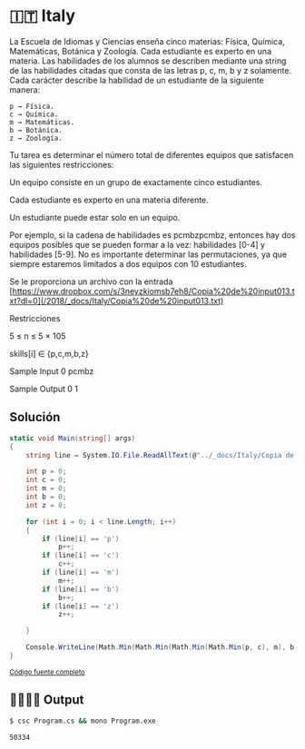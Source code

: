 # 🇮🇹 Italy

La Escuela de Idiomas y Ciencias enseña cinco materias: Física, Química, Matemáticas, Botánica y Zoología. Cada estudiante es experto en una materia. Las habilidades de los alumnos se describen mediante una string de las habilidades citadas que consta de las letras p, c, m, b y z solamente. Cada carácter describe la habilidad de un estudiante de la siguiente manera:

```
p → Física.
c → Química.
m → Matemáticas.
b → Botánica.
z → Zoología.
```

Tu tarea es determinar el número total de diferentes equipos que satisfacen las siguientes restricciones:
 
Un equipo consiste en un grupo de exactamente cinco estudiantes.

Cada estudiante es experto en una materia diferente.

Un estudiante puede estar solo en un equipo.
 
Por ejemplo, si la cadena de habilidades es pcmbzpcmbz, entonces hay dos equipos posibles que se pueden formar a la vez: habilidades [0-4] y habilidades [5-9]. No es importante determinar las permutaciones, ya que siempre estaremos limitados a dos equipos con 10 estudiantes.
 
Se le proporciona un archivo con la entrada [https://www.dropbox.com/s/3neyzkiomsb7eh8/Copia%20de%20input013.txt?dl=0](/2018/_docs/Italy/Copia%20de%20input013.txt)
 
Restricciones 

5 ≤ n ≤ 5 × 105

skills[i] ∈ {p,c,m,b,z}
 
Sample Input 0 pcmbz

Sample Output 0 1

## Solución 

```c#
static void Main(string[] args)
{
    string line = System.IO.File.ReadAllText(@"../_docs/Italy/Copia de input013.txt");

    int p = 0;
    int c = 0;
    int m = 0;
    int b = 0;
    int z = 0;

    for (int i = 0; i < line.Length; i++)
    {
        if (line[i] == 'p')
            p++;
        if (line[i] == 'c')
            c++;
        if (line[i] == 'm')
            m++;
        if (line[i] == 'b')
            b++;
        if (line[i] == 'z')
            z++;

    }

    Console.WriteLine(Math.Min(Math.Min(Math.Min(Math.Min(p, c), m), b), z));
}
```

<small>[Código fuente completo](Program.cs)</small>

## 👨‍💻👩‍💻 Output

```bash
$ csc Program.cs && mono Program.exe

50334
```
